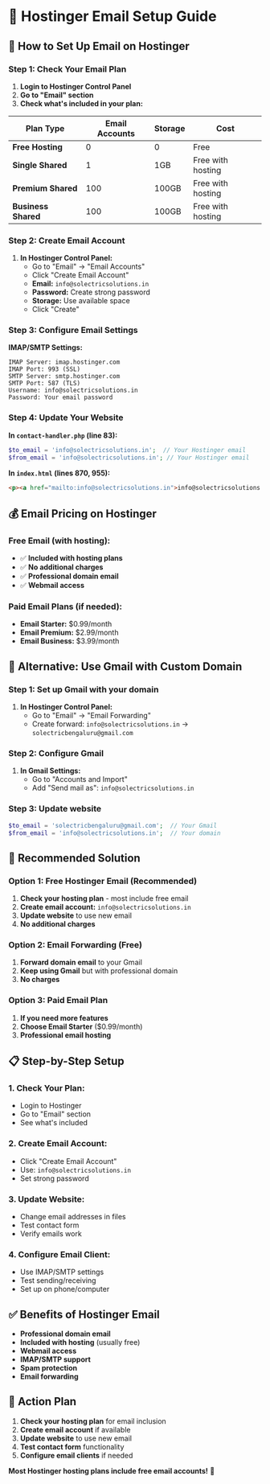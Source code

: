 # 📧 Hostinger Email Setup Guide

## 🎯 **How to Set Up Email on Hostinger**

### **Step 1: Check Your Email Plan**

1. **Login to Hostinger Control Panel**
2. **Go to "Email" section**
3. **Check what's included in your plan:**

| Plan Type | Email Accounts | Storage | Cost |
|-----------|----------------|---------|------|
| **Free Hosting** | 0 | 0 | Free |
| **Single Shared** | 1 | 1GB | Free with hosting |
| **Premium Shared** | 100 | 100GB | Free with hosting |
| **Business Shared** | 100 | 100GB | Free with hosting |

### **Step 2: Create Email Account**

1. **In Hostinger Control Panel:**
   - Go to "Email" → "Email Accounts"
   - Click "Create Email Account"
   - **Email:** `info@solectricsolutions.in`
   - **Password:** Create strong password
   - **Storage:** Use available space
   - Click "Create"

### **Step 3: Configure Email Settings**

**IMAP/SMTP Settings:**
```
IMAP Server: imap.hostinger.com
IMAP Port: 993 (SSL)
SMTP Server: smtp.hostinger.com
SMTP Port: 587 (TLS)
Username: info@solectricsolutions.in
Password: Your email password
```

### **Step 4: Update Your Website**

**In `contact-handler.php` (line 83):**
```php
$to_email = 'info@solectricsolutions.in';  // Your Hostinger email
$from_email = 'info@solectricsolutions.in'; // Your Hostinger email
```

**In `index.html` (lines 870, 955):**
```html
<p><a href="mailto:info@solectricsolutions.in">info@solectricsolutions.in</a></p>
```

## 💰 **Email Pricing on Hostinger**

### **Free Email (with hosting):**
- ✅ **Included with hosting plans**
- ✅ **No additional charges**
- ✅ **Professional domain email**
- ✅ **Webmail access**

### **Paid Email Plans (if needed):**
- **Email Starter:** $0.99/month
- **Email Premium:** $2.99/month  
- **Email Business:** $3.99/month

## 🔧 **Alternative: Use Gmail with Custom Domain**

### **Step 1: Set up Gmail with your domain**
1. **In Hostinger Control Panel:**
   - Go to "Email" → "Email Forwarding"
   - Create forward: `info@solectricsolutions.in` → `solectricbengaluru@gmail.com`

### **Step 2: Configure Gmail**
1. **In Gmail Settings:**
   - Go to "Accounts and Import"
   - Add "Send mail as": `info@solectricsolutions.in`

### **Step 3: Update website**
```php
$to_email = 'solectricbengaluru@gmail.com';  // Your Gmail
$from_email = 'info@solectricsolutions.in';  // Your domain
```

## 🚀 **Recommended Solution**

### **Option 1: Free Hostinger Email (Recommended)**
1. **Check your hosting plan** - most include free email
2. **Create email account:** `info@solectricsolutions.in`
3. **Update website** to use new email
4. **No additional charges**

### **Option 2: Email Forwarding (Free)**
1. **Forward domain email** to your Gmail
2. **Keep using Gmail** but with professional domain
3. **No charges**

### **Option 3: Paid Email Plan**
1. **If you need more features**
2. **Choose Email Starter** ($0.99/month)
3. **Professional email hosting**

## 📋 **Step-by-Step Setup**

### **1. Check Your Plan:**
- Login to Hostinger
- Go to "Email" section
- See what's included

### **2. Create Email Account:**
- Click "Create Email Account"
- Use: `info@solectricsolutions.in`
- Set strong password

### **3. Update Website:**
- Change email addresses in files
- Test contact form
- Verify emails work

### **4. Configure Email Client:**
- Use IMAP/SMTP settings
- Test sending/receiving
- Set up on phone/computer

## ✅ **Benefits of Hostinger Email**

- **Professional domain email**
- **Included with hosting** (usually free)
- **Webmail access**
- **IMAP/SMTP support**
- **Spam protection**
- **Email forwarding**

## 🎯 **Action Plan**

1. **Check your hosting plan** for email inclusion
2. **Create email account** if available
3. **Update website** to use new email
4. **Test contact form** functionality
5. **Configure email clients** if needed

**Most Hostinger hosting plans include free email accounts!** 🎉
